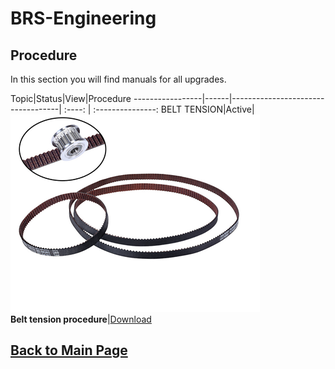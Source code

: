 
# BRS-Engineering  
## Procedure

In this section you will find manuals for all upgrades. 

Topic|Status|View|Procedure
-----------------|------|-----------------------------------| :----: |  :---------------:
BELT TENSION|Active|![alt text](/image/belt.png)<br> **Belt tension procedure**|[Download](/manuals/belt.pdf)


## [Back to Main Page](/README.md)
